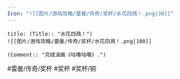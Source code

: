 ```yaml
---
Icon: "![[图片/游戏攻略/雷曼/传奇/奖杯/水花四溅！.png|30]]"
---
```

```ad-common-bronze-trophy
title: (Title:: "水花四溅！")
![[图片/游戏攻略/雷曼/传奇/奖杯/水花四溅！.png|100]]

(Comment:: "完成油画《咕噜咕噜》.")
```

#雷曼/传奇/奖杯 #奖杯 #奖杯/铜
